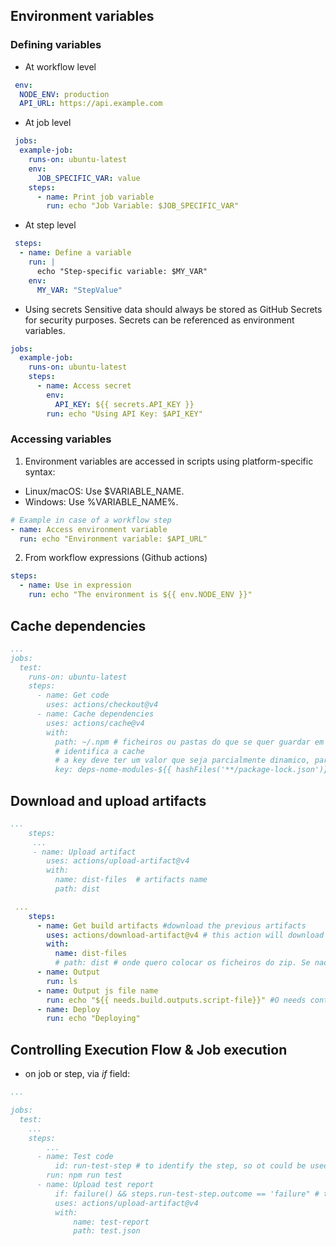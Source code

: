 
## Environment variables


### Defining variables

- At workflow level

```YAML
 env:
  NODE_ENV: production
  API_URL: https://api.example.com
```

- At job level

```YAML
 jobs:
  example-job:
    runs-on: ubuntu-latest
    env:
      JOB_SPECIFIC_VAR: value
    steps:
      - name: Print job variable
        run: echo "Job Variable: $JOB_SPECIFIC_VAR"
```

- At step level

```YAML
 steps:
  - name: Define a variable
    run: |
      echo "Step-specific variable: $MY_VAR"
    env:
      MY_VAR: "StepValue"
```

- Using secrets
Sensitive data should always be stored as GitHub Secrets for security purposes. Secrets can be referenced as environment variables.


```YAML
jobs:
  example-job:
    runs-on: ubuntu-latest
    steps:
      - name: Access secret
        env:
          API_KEY: ${{ secrets.API_KEY }}
        run: echo "Using API Key: $API_KEY"
```


### Accessing variables

1. Environment variables are accessed in scripts using platform-specific syntax:
 - Linux/macOS: Use $VARIABLE_NAME.
 - Windows: Use %VARIABLE_NAME%.

```YAML
# Example in case of a workflow step
- name: Access environment variable
  run: echo "Environment variable: $API_URL"
```

 2. From workflow expressions (Github actions)

```YAML
steps:
  - name: Use in expression
    run: echo "The environment is ${{ env.NODE_ENV }}"
```

## Cache dependencies

```YAML
...
jobs:
  test:
    runs-on: ubuntu-latest
    steps:
      - name: Get code
        uses: actions/checkout@v4
      - name: Cache dependencies
        uses: actions/cache@v4
        with:
          path: ~/.npm # ficheiros ou pastas do que se quer guardar em cache~
          # identifica a cache
          # a key deve ter um valor que seja parcialmente dinamico, para que a key mude sempre que as dependencias mudarem
          key: deps-nome-modules-${{ hashFiles('**/package-lock.json')}} 

```

## Download and upload artifacts

```YAML
...
    steps:
     ...
     - name: Upload artifact
        uses: actions/upload-artifact@v4
        with:
          name: dist-files  # artifacts name
          path: dist
```


```YAML
 ...
    steps:
      - name: Get build artifacts #download the previous artifacts
        uses: actions/download-artifact@v4 # this action will download the artifact and unzip here
        with: 
          name: dist-files 
          # path: dist # onde quero colocar os ficheiros do zip. Se nao indicar path vai ser na diretoria atual (root)
      - name: Output
        run: ls
      - name: Output js file name
        run: echo "${{ needs.build.outputs.script-file}}" #O needs context é usado para aceder aos outputs de todos os jobs
      - name: Deploy
        run: echo "Deploying"
```


## Controlling Execution Flow & Job execution
- on job or step, via *if* field:

```YAML
...

jobs:
  test:
    ...
    steps:
	    ...
      - name: Test code
	      id: run-test-step # to identify the step, so ot could be used on next steps
        run: npm run test
      - name: Upload test report
	      if: failure() && steps.run-test-step.outcome == 'failure" # this allow to run this step only if previous step fails
	      uses: actions/upload-artifact@v4
	      with:
		      name: test-report
		      path: test.json
```

